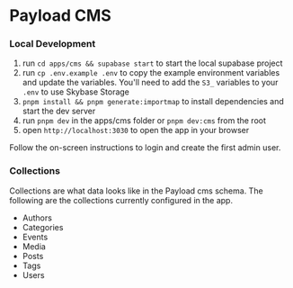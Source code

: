 # Payload CMS

### Local Development

1. run `cd apps/cms && supabase start` to start the local supabase project
2. run `cp .env.example .env` to copy the example environment variables and update the variables. You'll need to add the `S3_` variables to your `.env` to use Skybase Storage
3. `pnpm install && pnpm generate:importmap` to install dependencies and start the dev server
4. run `pnpm dev` in the apps/cms folder or `pnpm dev:cms` from the root
5. open `http://localhost:3030` to open the app in your browser

Follow the on-screen instructions to login and create the first admin user.

### Collections

Collections are what data looks like in the Payload cms schema. The following are the collections currently configured in the app.

- Authors
- Categories
- Events
- Media
- Posts
- Tags
- Users
